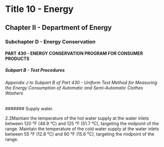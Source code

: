 
# Title 10 - Energy
## Chapter II - Department of Energy
### Subchapter D - Energy Conservation
#### PART 430 - ENERGY CONSERVATION PROGRAM FOR CONSUMER PRODUCTS
##### Subpart B - Test Procedures
###### Appendix J to Subpart B of Part 430 - Uniform Test Method for Measuring the Energy Consumption of Automatic and Semi-Automatic Clothes Washers
####### Supply water.

2.2Maintain the temperature of the hot water supply at the water inlets between 120 &#xB0;F (48.9 &#xB0;C) and 125 &#xB0;F (51.7 &#xB0;C), targeting the midpoint of the range. Maintain the temperature of the cold water supply at the water inlets between 55 &#xB0;F (12.8 &#xB0;C) and 60 &#xB0;F (15.6 &#xB0;C), targeting the midpoint of the range.
